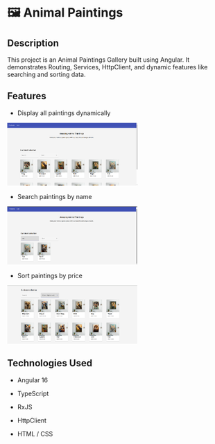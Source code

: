 # 🖼 Animal Paintings

## Description
This project is an Animal Paintings Gallery built using Angular.
It demonstrates Routing, Services, HttpClient, and dynamic features like searching and sorting data.

## Features
- Display all paintings dynamically
  
<img src="src/assets/images/products.png" width="300">

- Search paintings by name
  
<img src="src/assets/images/search.png" width="300">


- Sort paintings by price
  
<img src="src/assets/images/sort.png" width="300">


## Technologies Used
- Angular 16

- TypeScript

- RxJS

- HttpClient

- HTML / CSS
